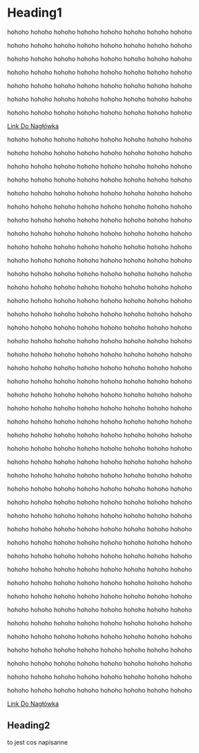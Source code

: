 Heading1
===


hohoho
hohoho
hohoho
hohoho
hohoho
hohoho
hohoho
hohoho

hohoho
hohoho
hohoho
hohoho
hohoho
hohoho
hohoho
hohoho

hohoho
hohoho
hohoho
hohoho
hohoho
hohoho
hohoho
hohoho

hohoho
hohoho
hohoho
hohoho
hohoho
hohoho
hohoho
hohoho

hohoho
hohoho
hohoho
hohoho
hohoho
hohoho
hohoho
hohoho

hohoho
hohoho
hohoho
hohoho
hohoho
hohoho
hohoho
hohoho

hohoho
hohoho
hohoho
hohoho
hohoho
hohoho
hohoho
hohoho




[Link Do Nagłówka](#Heading1)

hohoho
hohoho
hohoho
hohoho
hohoho
hohoho
hohoho
hohoho

hohoho
hohoho
hohoho
hohoho
hohoho
hohoho
hohoho
hohoho

hohoho
hohoho
hohoho
hohoho
hohoho
hohoho
hohoho
hohoho

hohoho
hohoho
hohoho
hohoho
hohoho
hohoho
hohoho
hohoho

hohoho
hohoho
hohoho
hohoho
hohoho
hohoho
hohoho
hohoho

hohoho
hohoho
hohoho
hohoho
hohoho
hohoho
hohoho
hohoho

hohoho
hohoho
hohoho
hohoho
hohoho
hohoho
hohoho
hohoho


hohoho
hohoho
hohoho
hohoho
hohoho
hohoho
hohoho
hohoho

hohoho
hohoho
hohoho
hohoho
hohoho
hohoho
hohoho
hohoho

hohoho
hohoho
hohoho
hohoho
hohoho
hohoho
hohoho
hohoho

hohoho
hohoho
hohoho
hohoho
hohoho
hohoho
hohoho
hohoho

hohoho
hohoho
hohoho
hohoho
hohoho
hohoho
hohoho
hohoho

hohoho
hohoho
hohoho
hohoho
hohoho
hohoho
hohoho
hohoho

hohoho
hohoho
hohoho
hohoho
hohoho
hohoho
hohoho
hohoho

hohoho
hohoho
hohoho
hohoho
hohoho
hohoho
hohoho
hohoho

hohoho
hohoho
hohoho
hohoho
hohoho
hohoho
hohoho
hohoho

hohoho
hohoho
hohoho
hohoho
hohoho
hohoho
hohoho
hohoho

hohoho
hohoho
hohoho
hohoho
hohoho
hohoho
hohoho
hohoho

hohoho
hohoho
hohoho
hohoho
hohoho
hohoho
hohoho
hohoho

hohoho
hohoho
hohoho
hohoho
hohoho
hohoho
hohoho
hohoho

hohoho
hohoho
hohoho
hohoho
hohoho
hohoho
hohoho
hohoho

hohoho
hohoho
hohoho
hohoho
hohoho
hohoho
hohoho
hohoho

hohoho
hohoho
hohoho
hohoho
hohoho
hohoho
hohoho
hohoho

hohoho
hohoho
hohoho
hohoho
hohoho
hohoho
hohoho
hohoho

hohoho
hohoho
hohoho
hohoho
hohoho
hohoho
hohoho
hohoho

hohoho
hohoho
hohoho
hohoho
hohoho
hohoho
hohoho
hohoho

hohoho
hohoho
hohoho
hohoho
hohoho
hohoho
hohoho
hohoho

hohoho
hohoho
hohoho
hohoho
hohoho
hohoho
hohoho
hohoho

hohoho
hohoho
hohoho
hohoho
hohoho
hohoho
hohoho
hohoho

hohoho
hohoho
hohoho
hohoho
hohoho
hohoho
hohoho
hohoho

hohoho
hohoho
hohoho
hohoho
hohoho
hohoho
hohoho
hohoho

hohoho
hohoho
hohoho
hohoho
hohoho
hohoho
hohoho
hohoho

hohoho
hohoho
hohoho
hohoho
hohoho
hohoho
hohoho
hohoho

hohoho
hohoho
hohoho
hohoho
hohoho
hohoho
hohoho
hohoho

hohoho
hohoho
hohoho
hohoho
hohoho
hohoho
hohoho
hohoho

hohoho
hohoho
hohoho
hohoho
hohoho
hohoho
hohoho
hohoho

hohoho
hohoho
hohoho
hohoho
hohoho
hohoho
hohoho
hohoho

hohoho
hohoho
hohoho
hohoho
hohoho
hohoho
hohoho
hohoho

hohoho
hohoho
hohoho
hohoho
hohoho
hohoho
hohoho
hohoho

hohoho
hohoho
hohoho
hohoho
hohoho
hohoho
hohoho
hohoho

hohoho
hohoho
hohoho
hohoho
hohoho
hohoho
hohoho
hohoho

hohoho
hohoho
hohoho
hohoho
hohoho
hohoho
hohoho
hohoho

[Link Do Nagłówka](#Heading1)






Heading2
---


to jest cos napisanne
